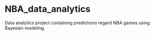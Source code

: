 # NBA_data_analytics
Data analytics project containing predictions regard NBA games using Bayesian modeling.
